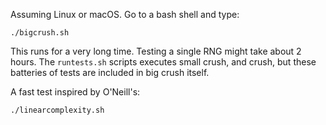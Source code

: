 Assuming Linux or macOS. Go to a bash shell and type:

```
./bigcrush.sh
```
This runs for a very long time. Testing a single 
RNG might take about 2 hours.
 The ``runtests.sh`` scripts executes small crush, and crush,
but these batteries of tests are included in big crush itself.

A fast test inspired by O'Neill's:

```
./linearcomplexity.sh
```
